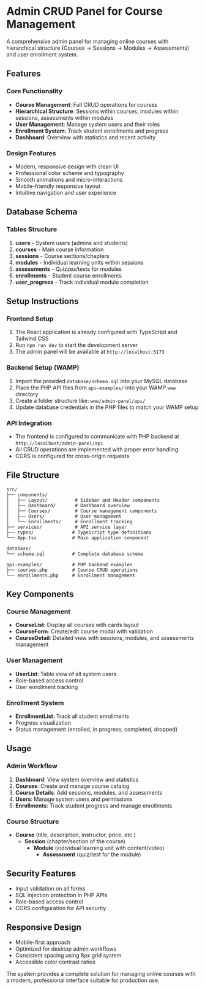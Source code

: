 # Admin CRUD Panel for Course Management

A comprehensive admin panel for managing online courses with hierarchical structure (Courses → Sessions → Modules → Assessments) and user enrollment system.

## Features

### Core Functionality
- **Course Management**: Full CRUD operations for courses
- **Hierarchical Structure**: Sessions within courses, modules within sessions, assessments within modules
- **User Management**: Manage system users and their roles
- **Enrollment System**: Track student enrollments and progress
- **Dashboard**: Overview with statistics and recent activity

### Design Features
- Modern, responsive design with clean UI
- Professional color scheme and typography
- Smooth animations and micro-interactions
- Mobile-friendly responsive layout
- Intuitive navigation and user experience

## Database Schema

### Tables Structure
1. **users** - System users (admins and students)
2. **courses** - Main course information
3. **sessions** - Course sections/chapters
4. **modules** - Individual learning units within sessions
5. **assessments** - Quizzes/tests for modules
6. **enrollments** - Student course enrollments
7. **user_progress** - Track individual module completion

## Setup Instructions

### Frontend Setup
1. The React application is already configured with TypeScript and Tailwind CSS
2. Run `npm run dev` to start the development server
3. The admin panel will be available at `http://localhost:5173`

### Backend Setup (WAMP)
1. Import the provided `database/schema.sql` into your MySQL database
2. Place the PHP API files from `api-examples/` into your WAMP `www` directory
3. Create a folder structure like: `www/admin-panel/api/`
4. Update database credentials in the PHP files to match your WAMP setup

### API Integration
- The frontend is configured to communicate with PHP backend at `http://localhost/admin-panel/api`
- All CRUD operations are implemented with proper error handling
- CORS is configured for cross-origin requests

## File Structure

```
src/
├── components/
│   ├── Layout/          # Sidebar and Header components
│   ├── Dashboard/       # Dashboard overview
│   ├── Courses/         # Course management components
│   ├── Users/           # User management
│   └── Enrollments/     # Enrollment tracking
├── services/            # API service layer
├── types/              # TypeScript type definitions
└── App.tsx             # Main application component

database/
└── schema.sql          # Complete database schema

api-examples/           # PHP backend examples
├── courses.php         # Course CRUD operations
└── enrollments.php     # Enrollment management
```

## Key Components

### Course Management
- **CourseList**: Display all courses with cards layout
- **CourseForm**: Create/edit course modal with validation
- **CourseDetail**: Detailed view with sessions, modules, and assessments management

### User Management
- **UserList**: Table view of all system users
- Role-based access control
- User enrollment tracking

### Enrollment System
- **EnrollmentList**: Track all student enrollments
- Progress visualization
- Status management (enrolled, in progress, completed, dropped)

## Usage

### Admin Workflow
1. **Dashboard**: View system overview and statistics
2. **Courses**: Create and manage course catalog
3. **Course Details**: Add sessions, modules, and assessments
4. **Users**: Manage system users and permissions
5. **Enrollments**: Track student progress and manage enrollments

### Course Structure
- **Course** (title, description, instructor, price, etc.)
  - **Session** (chapter/section of the course)
    - **Module** (individual learning unit with content/video)
      - **Assessment** (quiz/test for the module)

## Security Features
- Input validation on all forms
- SQL injection protection in PHP APIs
- Role-based access control
- CORS configuration for API security

## Responsive Design
- Mobile-first approach
- Optimized for desktop admin workflows
- Consistent spacing using 8px grid system
- Accessible color contrast ratios

The system provides a complete solution for managing online courses with a modern, professional interface suitable for production use.